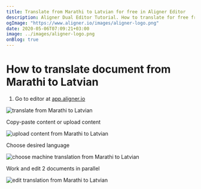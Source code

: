```yaml
---
title: Translate from Marathi to Latvian for free in Aligner Editor
description: Aligner Dual Editor Tutorial. How to translate for free from Marathi to Latvian. Aligner is multilingual document management platform. 
ogImage: "https://www.aligner.io/images/aligner-logo.png"
date: 2020-05-06T07:09:21+03:00
image: ../images/aligner-logo.png
onBlog: true
---
```


# How to translate document from Marathi to Latvian

1. Go to editor at [app.aligner.io](https://app.aligner.io "Aligner App web page")

![translate from Marathi to Latvian](../aligner-blank-editor.png "translate from Marathi to Latvian")

Copy-paste content or upload content

![upload content from Marathi to Latvian](../aligner-uploaded-document.png "upload content from Marathi to Latvian")

Choose desired language

![choose machine translation from Marathi to Latvian](../aligner-language-dropdown.png "choose machine translation from Marathi to Latvian")

Work and edit 2 documents in parallel

![edit translation from Marathi to Latvian](../aligner-double-sitded-editor.png "edit translation from Marathi to Latvian")

